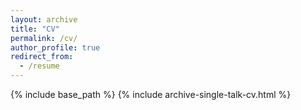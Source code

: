 ```yaml
---
layout: archive
title: "CV"
permalink: /cv/
author_profile: true
redirect_from:
  - /resume
---
```


{% include base_path %}
{% include archive-single-talk-cv.html  %}